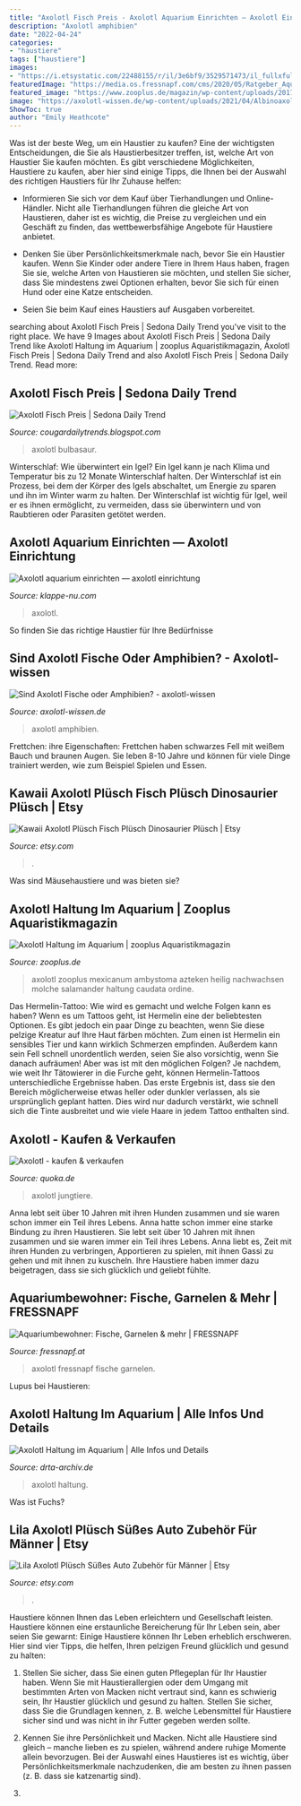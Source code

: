 ```yaml
---
title: "Axolotl Fisch Preis - Axolotl Aquarium Einrichten — Axolotl Einrichtung"
description: "Axolotl amphibien"
date: "2022-04-24"
categories:
- "haustiere"
tags: ["haustiere"]
images:
- "https://i.etsystatic.com/22488155/r/il/3e6bf9/3529571473/il_fullxfull.3529571473_adba.jpg"
featuredImage: "https://media.os.fressnapf.com/cms/2020/05/Ratgeber_Aqua_Axolotl_1200x527.jpg"
featured_image: "https://www.zooplus.de/magazin/wp-content/uploads/2017/06/axolotl-1024x682.jpg"
image: "https://axolotl-wissen.de/wp-content/uploads/2021/04/Albinoaxolotl3.jpg"
ShowToc: true
author: "Emily Heathcote"
---
```



Was ist der beste Weg, um ein Haustier zu kaufen?
Eine der wichtigsten Entscheidungen, die Sie als Haustierbesitzer treffen, ist, welche Art von Haustier Sie kaufen möchten. Es gibt verschiedene Möglichkeiten, Haustiere zu kaufen, aber hier sind einige Tipps, die Ihnen bei der Auswahl des richtigen Haustiers für Ihr Zuhause helfen:
- Informieren Sie sich vor dem Kauf über Tierhandlungen und Online-Händler. Nicht alle Tierhandlungen führen die gleiche Art von Haustieren, daher ist es wichtig, die Preise zu vergleichen und ein Geschäft zu finden, das wettbewerbsfähige Angebote für Haustiere anbietet.

- Denken Sie über Persönlichkeitsmerkmale nach, bevor Sie ein Haustier kaufen. Wenn Sie Kinder oder andere Tiere in Ihrem Haus haben, fragen Sie sie, welche Arten von Haustieren sie möchten, und stellen Sie sicher, dass Sie mindestens zwei Optionen erhalten, bevor Sie sich für einen Hund oder eine Katze entscheiden.

- Seien Sie beim Kauf eines Haustiers auf Ausgaben vorbereitet.

	

		
searching about Axolotl Fisch Preis | Sedona Daily Trend you've visit to the right place. We have 9 Images about Axolotl Fisch Preis | Sedona Daily Trend like Axolotl Haltung im Aquarium | zooplus Aquaristikmagazin, Axolotl Fisch Preis | Sedona Daily Trend and also Axolotl Fisch Preis | Sedona Daily Trend. Read more:
		
    
## Axolotl Fisch Preis | Sedona Daily Trend

<img loading=lazy src="https://i.pinimg.com/736x/4c/eb/04/4ceb045b6797440f71af593e569a1599.jpg" onerror="this.onerror=null;this.src='https://tse1.mm.bing.net/th?id=OIP.oNNz05Zrkih5r1_Vl8PD0QHaHa&amp;pid=15.1';" alt="Axolotl Fisch Preis | Sedona Daily Trend">

_Source: cougardailytrends.blogspot.com_

>axolotl bulbasaur. 

	

Winterschlaf: Wie überwintert ein Igel?
Ein Igel kann je nach Klima und Temperatur bis zu 12 Monate Winterschlaf halten. Der Winterschlaf ist ein Prozess, bei dem der Körper des Igels abschaltet, um Energie zu sparen und ihn im Winter warm zu halten. Der Winterschlaf ist wichtig für Igel, weil er es ihnen ermöglicht, zu vermeiden, dass sie überwintern und von Raubtieren oder Parasiten getötet werden.

    
## Axolotl Aquarium Einrichten — Axolotl Einrichtung

<img loading=lazy src="https://klappe-nu.com/gsn/LIio1X_CYEDbob-gW0cORAHaCU.jpg" onerror="this.onerror=null;this.src='https://tse2.mm.bing.net/th?id=OIP.6JUMPzZ2AeZ9d1rHOiQBHwAAAA&amp;pid=15.1';" alt="Axolotl aquarium einrichten — axolotl einrichtung">

_Source: klappe-nu.com_

>axolotl. 

	

So finden Sie das richtige Haustier für Ihre Bedürfnisse

    
## Sind Axolotl Fische Oder Amphibien? - Axolotl-wissen

<img loading=lazy src="https://axolotl-wissen.de/wp-content/uploads/2021/04/Albinoaxolotl3.jpg" onerror="this.onerror=null;this.src='https://tse4.mm.bing.net/th?id=OIP.ODHdPs7xenDQ6m60hBOSJAHaE8&amp;pid=15.1';" alt="Sind Axolotl Fische oder Amphibien? - axolotl-wissen">

_Source: axolotl-wissen.de_

>axolotl amphibien. 

	

Frettchen: ihre Eigenschaften: Frettchen haben schwarzes Fell mit weißem Bauch und braunen Augen. Sie leben 8-10 Jahre und können für viele Dinge trainiert werden, wie zum Beispiel Spielen und Essen.

    
## Kawaii Axolotl Plüsch Fisch Plüsch Dinosaurier Plüsch | Etsy

<img loading=lazy src="https://i.etsystatic.com/23183281/r/il/81081e/3222484479/il_fullxfull.3222484479_4f7s.jpg" onerror="this.onerror=null;this.src='https://tse3.mm.bing.net/th?id=OIP.cDOCFZh8tMTfBqE32tIYVwHaE7&amp;pid=15.1';" alt="Kawaii Axolotl Plüsch Fisch Plüsch Dinosaurier Plüsch | Etsy">

_Source: etsy.com_

>. 

	

Was sind Mäusehaustiere und was bieten sie?

    
## Axolotl Haltung Im Aquarium | Zooplus Aquaristikmagazin

<img loading=lazy src="https://www.zooplus.de/magazin/wp-content/uploads/2017/06/axolotl-1024x682.jpg" onerror="this.onerror=null;this.src='https://tse1.mm.bing.net/th?id=OIP.JrWv1spWCmR5Fvb3URyP-QHaE7&amp;pid=15.1';" alt="Axolotl Haltung im Aquarium | zooplus Aquaristikmagazin">

_Source: zooplus.de_

>axolotl zooplus mexicanum ambystoma azteken heilig nachwachsen molche salamander haltung caudata ordine. 

	

Das Hermelin-Tattoo: Wie wird es gemacht und welche Folgen kann es haben?
Wenn es um Tattoos geht, ist Hermelin eine der beliebtesten Optionen. Es gibt jedoch ein paar Dinge zu beachten, wenn Sie diese pelzige Kreatur auf Ihre Haut färben möchten. Zum einen ist Hermelin ein sensibles Tier und kann wirklich Schmerzen empfinden. Außerdem kann sein Fell schnell unordentlich werden, seien Sie also vorsichtig, wenn Sie danach aufräumen!
Aber was ist mit den möglichen Folgen? Je nachdem, wie weit Ihr Tätowierer in die Furche geht, können Hermelin-Tattoos unterschiedliche Ergebnisse haben. Das erste Ergebnis ist, dass sie den Bereich möglicherweise etwas heller oder dunkler verlassen, als sie ursprünglich geplant hatten. Dies wird nur dadurch verstärkt, wie schnell sich die Tinte ausbreitet und wie viele Haare in jedem Tattoo enthalten sind.

    
## Axolotl - Kaufen &amp; Verkaufen

<img loading=lazy src="https://pic0.qimage.de/78/12/85/s241851278.jpg" onerror="this.onerror=null;this.src='https://tse3.mm.bing.net/th?id=OIP.hhtabLIm-fq5HinCbYAFZgAAAA&amp;pid=15.1';" alt="Axolotl - kaufen &amp; verkaufen">

_Source: quoka.de_

>axolotl jungtiere. 

	

Anna lebt seit über 10 Jahren mit ihren Hunden zusammen und sie waren schon immer ein Teil ihres Lebens.
Anna hatte schon immer eine starke Bindung zu ihren Haustieren. Sie lebt seit über 10 Jahren mit ihnen zusammen und sie waren immer ein Teil ihres Lebens. Anna liebt es, Zeit mit ihren Hunden zu verbringen, Apportieren zu spielen, mit ihnen Gassi zu gehen und mit ihnen zu kuscheln. Ihre Haustiere haben immer dazu beigetragen, dass sie sich glücklich und geliebt fühlte.

    
## Aquariumbewohner: Fische, Garnelen &amp; Mehr | FRESSNAPF

<img loading=lazy src="https://media.os.fressnapf.com/cms/2020/05/Ratgeber_Aqua_Axolotl_1200x527.jpg" onerror="this.onerror=null;this.src='https://tse4.mm.bing.net/th?id=OIP.9FxuccQpi6Kft6rRvxJMUwHaDQ&amp;pid=15.1';" alt="Aquariumbewohner: Fische, Garnelen &amp; mehr | FRESSNAPF">

_Source: fressnapf.at_

>axolotl fressnapf fische garnelen. 

	

Lupus bei Haustieren:

    
## Axolotl Haltung Im Aquarium | Alle Infos Und Details

<img loading=lazy src="https://www.drta-archiv.de/wp-content/uploads/2020/11/axolotl-678x381.jpg" onerror="this.onerror=null;this.src='https://tse1.mm.bing.net/th?id=OIP.BHNd7c9HAOgSIj-SNa96SwHaEK&amp;pid=15.1';" alt="Axolotl Haltung im Aquarium | Alle Infos und Details">

_Source: drta-archiv.de_

>axolotl haltung. 

	

Was ist Fuchs?

    
## Lila Axolotl Plüsch Süßes Auto Zubehör Für Männer | Etsy

<img loading=lazy src="https://i.etsystatic.com/22488155/r/il/3e6bf9/3529571473/il_fullxfull.3529571473_adba.jpg" onerror="this.onerror=null;this.src='https://tse1.mm.bing.net/th?id=OIP.3r_6DD4OuilqXJx6CiEc6QHaHa&amp;pid=15.1';" alt="Lila Axolotl Plüsch Süßes Auto Zubehör für Männer | Etsy">

_Source: etsy.com_

>. 

	

Haustiere können Ihnen das Leben erleichtern und Gesellschaft leisten.
Haustiere können eine erstaunliche Bereicherung für Ihr Leben sein, aber seien Sie gewarnt: Einige Haustiere können Ihr Leben erheblich erschweren. Hier sind vier Tipps, die helfen, Ihren pelzigen Freund glücklich und gesund zu halten:
1. Stellen Sie sicher, dass Sie einen guten Pflegeplan für Ihr Haustier haben. Wenn Sie mit Haustierallergien oder dem Umgang mit bestimmten Arten von Macken nicht vertraut sind, kann es schwierig sein, Ihr Haustier glücklich und gesund zu halten. Stellen Sie sicher, dass Sie die Grundlagen kennen, z. B. welche Lebensmittel für Haustiere sicher sind und was nicht in ihr Futter gegeben werden sollte.

2. Kennen Sie ihre Persönlichkeit und Macken. Nicht alle Haustiere sind gleich – manche lieben es zu spielen, während andere ruhige Momente allein bevorzugen. Bei der Auswahl eines Haustieres ist es wichtig, über Persönlichkeitsmerkmale nachzudenken, die am besten zu ihnen passen (z. B. dass sie katzenartig sind).

3.

